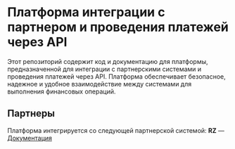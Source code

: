 # Платформа интеграции с партнером и проведения платежей через API

Этот репозиторий содержит код и документацию для платформы, предназначенной для интеграции с партнерскими системами и проведения платежей через API. Платформа обеспечивает безопасное, надежное и удобное взаимодействие между системами для выполнения финансовых операций.

## Партнеры

Платформа интегрируется со следующей партнерской системой:
**RZ** — [Документация](https://api.payadmit.com/docs/)

